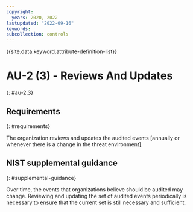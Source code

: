 ```yaml
---
copyright:
  years: 2020, 2022
lastupdated: "2022-09-16"
keywords: 
subcollection: controls
---
```


{{site.data.keyword.attribute-definition-list}}

# AU-2 (3) - Reviews And Updates
{: #au-2.3}

## Requirements
{: #requirements}

The organization reviews and updates the audited events [annually or whenever there is a change in the threat environment].

## NIST supplemental guidance
{: #supplemental-guidance}

Over time, the events that organizations believe should be audited may change. Reviewing and updating the set of audited events periodically is necessary to ensure that the current set is still necessary and sufficient.


